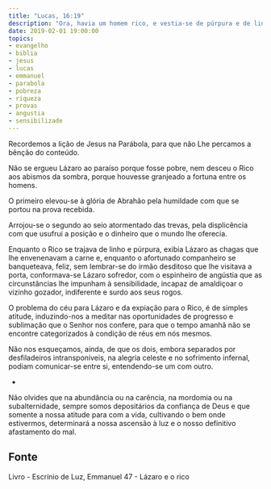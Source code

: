```yaml
---
title: "Lucas, 16:19"
description: "Ora, havia um homem rico, e vestia-se de púrpura e de linho finíssimo, e vivia todos os dias regalada e esplendidamente."
date: 2019-02-01 19:00:00
topics: 
- evangelho
- biblia
- jesus
- lucas
- emmanuel
- parabola
- pobreza
- riqueza
- provas
- angustia
- sensibilizade
---
```


Recordemos a lição de Jesus na Parábola, para que não Lhe percamos a bênção do
conteúdo.

Não se ergueu Lázaro ao paraíso porque fosse pobre, nem desceu o Rico aos abismos
da sombra, porque houvesse granjeado a fortuna entre os homens.

O primeiro elevou-se à glória de Abrahão pela humildade com que se portou na prova
recebida.

Arrojou-se o segundo ao seio atormentado das trevas, pela displicência com que usufrui a
posição e o dinheiro que o mundo lhe oferecia.

Enquanto o Rico se trajava de linho e púrpura, exibia Lázaro as chagas que lhe
envenenavam a carne e, enquanto o afortunado companheiro se banqueteava, feliz, sem
lembrar-se do irmão desditoso que lhe visitava a porta, conformava-se Lázaro sofredor,
com o espinheiro de angústia que as circunstâncias lhe impunham à sensibilidade,
incapaz de amaldiçoar o vizinho gozador, indiferente e surdo aos seus rogos.

O problema do céu para Lázaro e da expiação para o Rico, é de simples atitude,
induzindo-nos a meditar nas oportunidades de progresso e sublimação que o Senhor nos
confere, para que o tempo amanhã não se encontre categorizados à condição de réus em
nós mesmos.

Não nos esqueçamos, ainda, de que os dois, embora separados por desfiladeiros
intransponíveis, na alegria celeste e no sofrimento infernal, podiam comunicar-se entre si,
entendendo-se um com outro.

*

Não olvides que na abundância ou na carência, na mordomia ou na subalternidade,
sempre somos depositários da confiança de Deus e que somente a nossa atitude
para com a vida, cultivando o bem onde estivermos, determinará a nossa ascensão
à luz e o nosso definitivo afastamento do mal.

## Fonte
Livro - Escrínio de Luz, Emmanuel
47 - Lázaro e o rico
